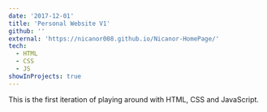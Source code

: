 ```yaml
---
date: '2017-12-01'
title: 'Personal Website V1'
github: ''
external: 'https://nicanor008.github.io/Nicanor-HomePage/'
tech:
  - HTML
  - CSS
  - JS
showInProjects: true
---
```


This is the first iteration of playing around with HTML, CSS and JavaScript.
